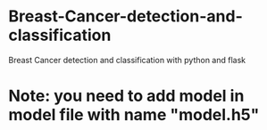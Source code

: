 # Breast-Cancer-detection-and-classification
Breast Cancer detection and classification with python and flask


# Note: you need to add model in model file with name "model.h5"
